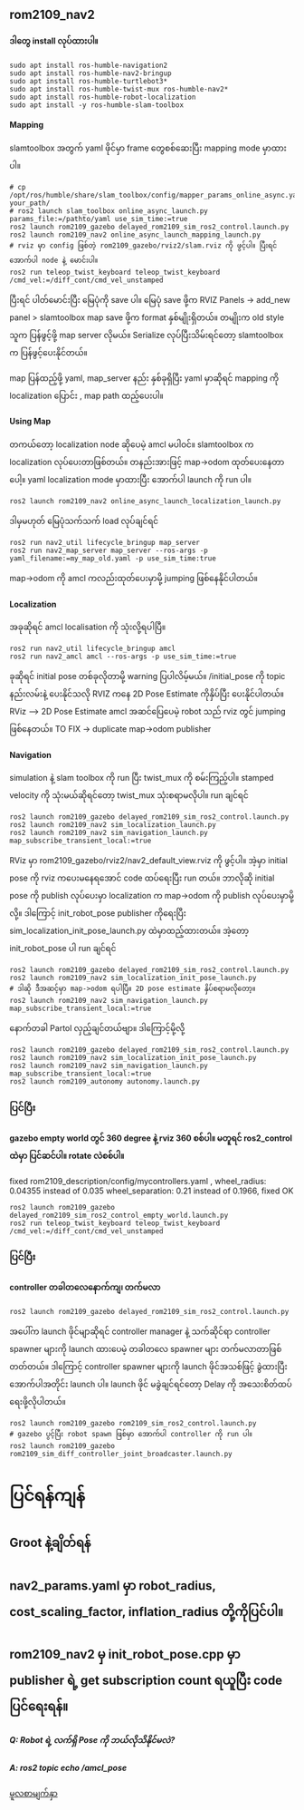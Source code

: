 ## rom2109_nav2 

#### ဒါတွေ install လုပ်ထားပါ။
```
sudo apt install ros-humble-navigation2
sudo apt install ros-humble-nav2-bringup
sudo apt install ros-humble-turtlebot3*
sudo apt install ros-humble-twist-mux ros-humble-nav2*     
sudo apt install ros-humble-robot-localization
sudo apt install -y ros-humble-slam-toolbox
```

#### Mapping
slamtoolbox အတွက် yaml ဖိုင်မှာ frame တွေစစ်ဆေးပြီး mapping mode မှာထားပါ။
```
# cp /opt/ros/humble/share/slam_toolbox/config/mapper_params_online_async.yaml your_path/
# ros2 launch slam_toolbox online_async_launch.py params_file:=/pathto/yaml use_sim_time:=true
ros2 launch rom2109_gazebo delayed_rom2109_sim_ros2_control.launch.py
ros2 launch rom2109_nav2 online_async_launch_mapping_launch.py
# rviz မှာ config ဖြစ်တဲ့ rom2109_gazebo/rviz2/slam.rviz ကို ဖွင့်ပါ။ ပြီးရင် အောက်ပါ node နဲ့ မောင်းပါ။
ros2 run teleop_twist_keyboard teleop_twist_keyboard /cmd_vel:=/diff_cont/cmd_vel_unstamped
```
 ပြီးရင် ပါတ်မောင်းပြီး မြေပုံကို save ပါ။
 မြေပုံ save ဖို့က 
RVIZ Panels -> add_new panel > slamtoolbox
map save ဖို့က format နှစ်မျိုးရှိတယ်။ တမျိုးက old style သူက ပြန်ဖွင့်ဖို့  map server လိုမယ်။ Serialize လုပ်ပြီးသိမ်းရင်တော့ slamtoolbox က ပြန်ဖွင့်ပေးနိုင်တယ်။

map ပြန်ထည့်ဖို့ yaml, map_server နည်း နှစ်ခုရှိပြီး yaml မှာဆိုရင် mapping ကို localization ပြောင်း , map path ထည့်ပေးပါ။ 

#### Using Map
တကယ်တော့ localization node ဆိုပေမဲ့ amcl မပါဝင်။ slamtoolbox က localization လုပ်ပေးတာဖြစ်တယ်။ တနည်းအားဖြင့် map->odom ထုတ်ပေးနေတာပေါ့။ yaml localization mode မှာထားပြီး အောက်ပါ launch ကို run ပါ။
```
ros2 launch rom2109_nav2 online_async_launch_localization_launch.py
```
ဒါမှမဟုတ် မြေပုံသက်သက် load လုပ်ချင်ရင်
```
ros2 run nav2_util lifecycle_bringup map_server
ros2 run nav2_map_server map_server --ros-args -p yaml_filename:=my_map_old.yaml -p use_sim_time:true
```
map->odom ကို amcl ကလည်းထုတ်ပေးမှာမို့ jumping ဖြစ်နေနိုင်ပါတယ်။

#### Localization
အခုဆိုရင် amcl localisation ကို သုံးလို့ရပါပြီ။ 
```
ros2 run nav2_util lifecycle_bringup amcl
ros2 run nav2_amcl amcl --ros-args -p use_sim_time:=true
```
ခုဆိုရင် initial pose တစ်ခုလိုတာမို့ warning ပြပါလိမ့်မယ်။ /initial_pose ကို topic နည်းလမ်းနဲ့ ပေးနိုင်သလို RVIZ ကနေ 2D Pose Estimate ကိုနှိပ်ပြီး ပေးနိုင်ပါတယ်။
RViz --> 2D Pose Estimate
amcl အဆင်ပြေပေမဲ့ robot သည် rviz တွင် jumping ဖြစ်နေတယ်။
TO FIX -> duplicate map->odom publisher

#### Navigation
simulation နဲ့ slam toolbox ကို run ပြီး twist_mux ကို စမ်းကြည့်ပါ။ stamped velocity ကို သုံးမယ်ဆိုရင်တော့ twist_mux သုံးစရာမလိုပါ။ run ချင်ရင်  
```
ros2 launch rom2109_gazebo delayed_rom2109_sim_ros2_control.launch.py
ros2 launch rom2109_nav2 sim_localization_launch.py
ros2 launch rom2109_nav2 sim_navigation_launch.py map_subscribe_transient_local:=true
```
RViz မှာ rom2109_gazebo/rviz2/nav2_default_view.rviz ကို ဖွင့်ပါ။
အဲ့မှာ initial pose ကို rviz ကပေးမနေရအောင် code ထပ်ရေးပြီး run တယ်။ ဘာလိုဆို initial pose ကို publish လုပ်ပေးမှာ localization က map->odom ကို publish လုပ်ပေးမှာမို့လို့။ ဒါကြောင့် init_robot_pose publisher ကိုရေးပြီး sim_localization_init_pose_launch.py ထဲမှာထည့်ထားတယ်။ အဲ့တော့ init_robot_pose ပါ run ချင်ရင် 
```
ros2 launch rom2109_gazebo delayed_rom2109_sim_ros2_control.launch.py
ros2 launch rom2109_nav2 sim_localization_init_pose_launch.py
# ဒါဆို ဒီအဆင့်မှာ map->odom ရပါပြီ။ 2D pose estimate နှိပ်စရာမလိုတော့။
ros2 launch rom2109_nav2 sim_navigation_launch.py map_subscribe_transient_local:=true
```
နောက်တခါ Partol လှည့်ချင်တယ်ဗျာ။ ဒါကြောင့်မို့လို့
```
ros2 launch rom2109_gazebo delayed_rom2109_sim_ros2_control.launch.py
ros2 launch rom2109_nav2 sim_localization_init_pose_launch.py
ros2 launch rom2109_nav2 sim_navigation_launch.py map_subscribe_transient_local:=true
ros2 launch rom2109_autonomy autonomy.launch.py
```

### ပြင်ပြီး
#### gazebo empty world တွင် 360 degree နဲ့ rviz 360 စစ်ပါ။ မတူရင် ros2_control ထဲမှာ ပြင်ဆင်ပါ။ rotate လဲစစ်ပါ။
fixed rom2109_description/config/mycontrollers.yaml , wheel_radius: 0.04355 instead of 0.035
wheel_separation: 0.21 instead of 0.1966, fixed OK
```
ros2 launch rom2109_gazebo delayed_rom2109_sim_ros2_control_empty_world.launch.py
ros2 run teleop_twist_keyboard teleop_twist_keyboard /cmd_vel:=/diff_cont/cmd_vel_unstamped
```
### ပြင်ပြီး
#### controller တခါတလေနောက်ကျ၊ တက်မလာ
```
ros2 launch rom2109_gazebo delayed_rom2109_sim_ros2_control.launch.py
```
အပေါ်က launch ဖိုင်မျာဆိုရင် controller manager နဲ့ သက်ဆိုင်ရာ controller spawner များကို launch ထားပေမဲ့ တခါတလေ spawner များ တက်မလာတာဖြစ်တတ်တယ်။ ဒါကြောင့်  controller spawner များကို launch ဖိုင်အသစ်ဖြင့် ခွဲထားပြီး အောက်ပါအတိုင်း launch ပါ။ launch ဖိုင် မခွဲချင်ရင်တော့  Delay ကို အသေးစိတ်ထပ်ရေးဖို့လိုပါတယ်။
```
ros2 launch rom2109_gazebo rom2109_sim_ros2_control.launch.py
# gazebo ပွင့်ပြီး robot spawn ဖြစ်မှာ အောက်ပါ controller ကို run ပါ။
ros2 launch rom2109_gazebo rom2109_sim_diff_controller_joint_broadcaster.launch.py
```

# ပြင်ရန်ကျန်
## Groot နဲ့ချိတ်ရန်
## nav2_params.yaml မှာ robot_radius, cost_scaling_factor, inflation_radius တို့ကိုပြင်ပါ။
## rom2109_nav2 မှ init_robot_pose.cpp မှာ publisher ရဲ့ get subscription count ရယူပြီး code ပြင်ရေးရန်။


##### Q: Robot  ရဲ့ လက်ရှိ Pose ကို ဘယ်လိုသိနိုင်မလဲ?
##### A: ros2 topic echo /amcl_pose


<a href="https://github.com/ROM-robotics/rom2109">မူလစာမျက်နှာ </a>